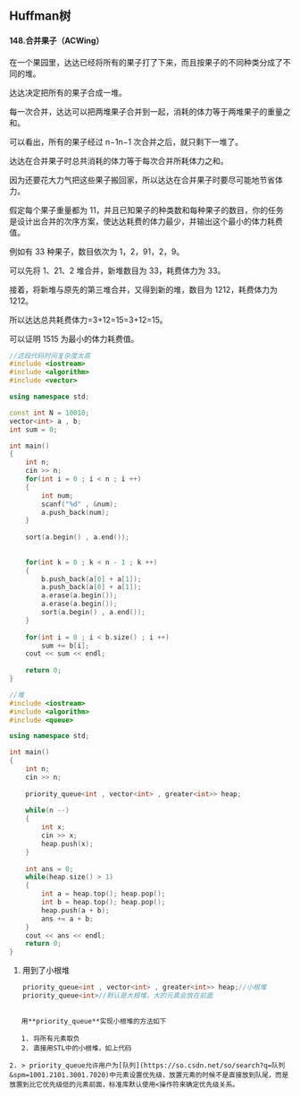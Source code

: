 ## Huffman树

#### 148.合并果子（ACWing）

在一个果园里，达达已经将所有的果子打了下来，而且按果子的不同种类分成了不同的堆。

达达决定把所有的果子合成一堆。

每一次合并，达达可以把两堆果子合并到一起，消耗的体力等于两堆果子的重量之和。

可以看出，所有的果子经过 n−1n−1 次合并之后，就只剩下一堆了。

达达在合并果子时总共消耗的体力等于每次合并所耗体力之和。

因为还要花大力气把这些果子搬回家，所以达达在合并果子时要尽可能地节省体力。

假定每个果子重量都为 11，并且已知果子的种类数和每种果子的数目，你的任务是设计出合并的次序方案，使达达耗费的体力最少，并输出这个最小的体力耗费值。

例如有 33 种果子，数目依次为 1，2，91，2，9。

可以先将 1、21、2 堆合并，新堆数目为 33，耗费体力为 33。

接着，将新堆与原先的第三堆合并，又得到新的堆，数目为 1212，耗费体力为 1212。

所以达达总共耗费体力=3+12=15=3+12=15。

可以证明 1515 为最小的体力耗费值。

```c++
//这段代码时间复杂度太高
#include <iostream>
#include <algorithm>
#include <vector>

using namespace std;

const int N = 10010;
vector<int> a , b;
int sum = 0;

int main()
{
    int n;
    cin >> n;
    for(int i = 0 ; i < n ; i ++)
    {
        int num;
        scanf("%d" , &num);
        a.push_back(num);
    }
        
    sort(a.begin() , a.end());
    
    
    for(int k = 0 ; k < n - 1 ; k ++)
    {
        b.push_back(a[0] + a[1]);
        a.push_back(a[0] + a[1]);
        a.erase(a.begin());
        a.erase(a.begin());
        sort(a.begin() , a.end());
    }
    
    for(int i = 0 ; i < b.size() ; i ++)
        sum += b[i];
    cout << sum << endl;
    
    return 0;
}
```



```c++
//堆
#include <iostream>
#include <algorithm>
#include <queue>

using namespace std;

int main()
{
    int n;
    cin >> n;
    
    priority_queue<int , vector<int> , greater<int>> heap;
    
    while(n --)
    {
        int x;
        cin >> x;
        heap.push(x);
    }
    
    int ans = 0;
    while(heap.size() > 1)
    {
        int a = heap.top(); heap.pop();
        int b = heap.top(); heap.pop();
        heap.push(a + b);
        ans += a + b;
    }
    cout << ans << endl;
    return 0;
}
```

1. 用到了小根堆

   ```c++
   priority_queue<int , vector<int> , greater<int>> heap;//小根堆
   priority_queue<int>//默认是大根堆，大的元素会放在前面
   ```
```
   
   用**priority_queue**实现小根堆的方法如下
   
   1. 将所有元素取负
   2. 直接用STL中的小根堆，如上代码

2. > priority_queue允许用户为[队列](https://so.csdn.net/so/search?q=队列&spm=1001.2101.3001.7020)中元素设置优先级，放置元素的时候不是直接放到队尾，而是放置到比它优先级低的元素前面，标准库默认使用<操作符来确定优先级关系。


```
